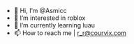 - 👋 Hi, I’m @Asmicc
- 👀 I’m interested in roblox
- 🌱 I’m currently learning luau
- 📫 How to reach me | r_r@courvix.com

<!---
Asmicc/Asmicc is a ✨ special ✨ repository because its `README.md` (this file) appears on your GitHub profile.
You can click the Preview link to take a look at your changes.
--->
